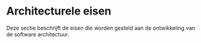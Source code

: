 # Architecturele eisen

Deze sectie beschrijft de eisen die worden gesteld aan de ontwikkeling van de software architectuur.

